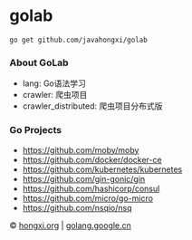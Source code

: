 # golab

`go get github.com/javahongxi/golab`

### About GoLab
- lang: Go语法学习
- crawler: 爬虫项目
- crawler_distributed: 爬虫项目分布式版

### Go Projects
- https://github.com/moby/moby
- https://github.com/docker/docker-ce
- https://github.com/kubernetes/kubernetes
- https://github.com/gin-gonic/gin
- https://github.com/hashicorp/consul
- https://github.com/micro/go-micro
- https://github.com/nsqio/nsq

&copy; [hongxi.org](http://hongxi.org) | [golang.google.cn](https://golang.google.cn/)
